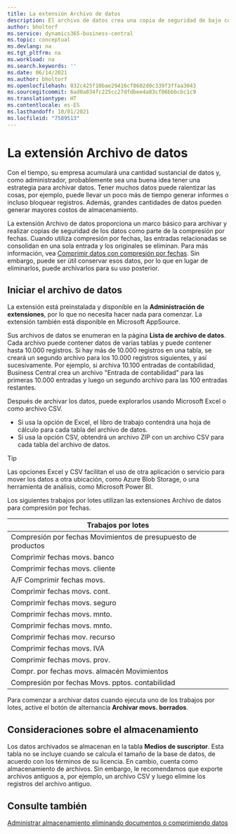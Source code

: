 ```yaml
---
title: La extensión Archivo de datos
description: El archivo de datos crea una copia de seguridad de bajo costo de sus registros.
author: bholtorf
ms.service: dynamics365-business-central
ms.topic: conceptual
ms.devlang: na
ms.tgt_pltfrm: na
ms.workload: na
ms.search.keywords: ''
ms.date: 06/14/2021
ms.author: bholtorf
ms.openlocfilehash: 032c425f10bae29416cf8602d0c339f3ffaa3043
ms.sourcegitcommit: 6ad0a834fc225cc27dfdbee4a83cf06bbbcbc1c9
ms.translationtype: HT
ms.contentlocale: es-ES
ms.lasthandoff: 10/01/2021
ms.locfileid: "7589513"
---
```

# <a name="the-data-archive-extension"></a>La extensión Archivo de datos
Con el tiempo, su empresa acumulará una cantidad sustancial de datos y, como administrador, probablemente sea una buena idea tener una estrategia para archivar datos. Tener muchos datos puede ralentizar las cosas, por ejemplo, puede llevar un poco más de tiempo generar informes o incluso bloquear registros. Además, grandes cantidades de datos pueden generar mayores costos de almacenamiento.

La extensión Archivo de datos proporciona un marco básico para archivar y realizar copias de seguridad de los datos como parte de la compresión por fechas. Cuando utiliza compresión por fechas, las entradas relacionadas se consolidan en una sola entrada y los originales se eliminan. Para más información, vea [Comprimir datos con compresión por fechas](admin-manage-documents.md#compress-data-with-date-compression). Sin embargo, puede ser útil conservar esos datos, por lo que en lugar de eliminarlos, puede archivarlos para su uso posterior.

## <a name="start-archiving-data"></a>Iniciar el archivo de datos
La extensión está preinstalada y disponible en la **Administración de extensiones**, por lo que no necesita hacer nada para comenzar. La extensión también está disponible en Microsoft AppSource. 

Sus archivos de datos se enumeran en la página **Lista de archivo de datos**. Cada archivo puede contener datos de varias tablas y puede contener hasta 10.000 registros. Si hay más de 10.000 registros en una tabla, se creará un segundo archivo para los 10.000 registros siguientes, y así sucesivamente. Por ejemplo, si archiva 10.100 entradas de contabilidad, Business Central crea un archivo "Entrada de contabilidad" para las primeras 10.000 entradas y luego un segundo archivo para las 100 entradas restantes. 

Después de archivar los datos, puede explorarlos usando Microsoft Excel o como archivo CSV.

* Si usa la opción de Excel, el libro de trabajo contendrá una hoja de cálculo para cada tabla del archivo de datos.
* Si usa la opción CSV, obtendrá un archivo ZIP con un archivo CSV para cada tabla del archivo de datos.

> [!TIP]
> Las opciones Excel y CSV facilitan el uso de otra aplicación o servicio para mover los datos a otra ubicación, como Azure Blob Storage, o una herramienta de análisis, como Microsoft Power BI.

Los siguientes trabajos por lotes utilizan las extensiones Archivo de datos para compresión por fechas.

|Trabajos por lotes  |
|---------|
|Compresión por fechas Movimientos de presupuesto de productos     |
|Comprimir fechas movs. banco     |
|Comprimir fechas movs. cliente     |
|A/F Comprimir fechas movs.     |
|Comprimir fechas movs. cont.     |
|Comprimir fechas movs. seguro     |
|Comprimir fechas movs. mnto.     |
|Comprimir fechas movs. mnto.     |
|Comprimir fechas mov. recurso     |
|Comprimir fechas movs. IVA     |
|Comprimir fechas movs. prov.     |
|Compr. por fechas movs. almacén Movimientos     |
|Compresión por fechas Movs. pptos. contabilidad     |

Para comenzar a archivar datos cuando ejecuta uno de los trabajos por lotes, active el botón de alternancia **Archivar movs. borrados**.

## <a name="storage-considerations"></a>Consideraciones sobre el almacenamiento
Los datos archivados se almacenan en la tabla **Medios de suscriptor**. Esta tabla no se incluye cuando se calcula el tamaño de la base de datos, de acuerdo con los términos de su licencia. En cambio, cuenta como almacenamiento de archivos. Sin embargo, le recomendamos que exporte archivos antiguos a, por ejemplo, un archivo CSV y luego elimine los registros del archivo antiguo.

## <a name="see-also"></a>Consulte también
[Administrar almacenamiento eliminando documentos o comprimiendo datos](admin-manage-documents.md)
